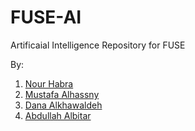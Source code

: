 # FUSE-AI

Artificaial Intelligence Repository for FUSE

By:

1. [Nour Habra](https://github.com/NourHabra)
2. [Mustafa Alhassny](https://github.com/MustafaAlhasan404)
3. [Dana Alkhawaldeh](https://github.com/DanaAlkhawaldeh)
4. [Abdullah Albitar](https://github.com/AbdullahAlBitar)
